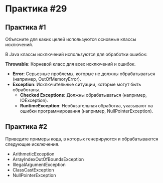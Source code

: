 # Практика #29


## Практика #1

Объясните для каких целей используются основные классы исключений.

В Java классы исключений используются для обработки ошибок:

 **Throwable**: Корневой класс для всех исключений и ошибок.
   - **Error**: Серьезные проблемы, которые не должны обрабатываться (например, OutOfMemoryError).
   - **Exception**: Исключительные ситуации, которые могут быть обработаны.
     - **Checked Exceptions**: Должны обрабатываться (например, IOException).
     - **RuntimeException**: Необязательная обработка, указывают на ошибки программирования (например, NullPointerException).

## Практика #2

Приведите примеры кода, в которых генерируются и обрабатываются следующие исключения.

* ArithmeticException
* ArrayIndexOutOfBoundsException
* IllegalArgumentException
* ClassCastException
* NullPointerException
